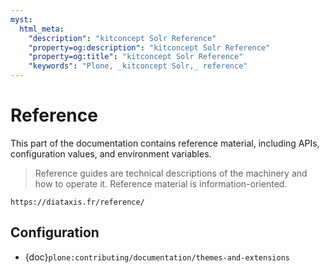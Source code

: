 ```yaml
---
myst:
  html_meta:
    "description": "kitconcept Solr Reference"
    "property=og:description": "kitconcept Solr Reference"
    "property=og:title": "kitconcept Solr Reference"
    "keywords": "Plone, _kitconcept Solr,_ reference"
---
```


# Reference

This part of the documentation contains reference material, including APIs, configuration values, and environment variables.

> Reference guides are technical descriptions of the machinery and how to operate it.
> Reference material is information-oriented.

```{seealso}
https://diataxis.fr/reference/
```

## Configuration

-   {doc}`plone:contributing/documentation/themes-and-extensions`
